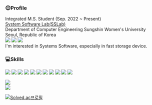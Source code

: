 ### 😊Profile
Integrated M.S. Student (Sep. 2022 ~ Present)<br>
[System Software Lab(SSLab)](https://sites.google.com/sungshin.ac.kr/ssl/home)<br>
Department of Computer Engineering Sungshin Women's University <br>
Seoul, Republic of Korea<br>
<a href="https://www.linkedin.com/in/seolryeong-an/" target="_blank"><img src="https://img.shields.io/badge/SeolryeongAn-%230A66C2?style=flat&logo=linkedin&logoColor=white"/></a>
<a href="https://sites.google.com/view/seolryeonan/" target="_blank"><img src="https://img.shields.io/badge/Profile-%234285F4?style=flat&logo=google&logoColor=white"/></a>
 <a href="mailto:220234009@sungshin.ac.kr"><img src="https://img.shields.io/badge/220234009@sungshin.ac.kr-%23EA4335?style=flat&logo=Gmail&logoColor=white"/></a><br>
I'm interested in Systems Software, especially in fast storage device.<br>

### 💻Skills
<a><img src="https://img.shields.io/badge/C-A8B9CC?style=flat&logo=c&logoColor=white"/></a>
<a><img src="https://img.shields.io/badge/C++-00599C?style=flat&logo=cplusplus&logoColor=white"/></a>
<a><img src="https://img.shields.io/badge/Python-3776AB?style=flat&logo=Python&logoColor=white"/></a>
<a><img src="https://img.shields.io/badge/Java-3776AB?style=flat&logo=Python&logoColor=white"/></a>
<a><img src="https://img.shields.io/badge/java-%23ED8B00.svg?style=flat&logo=openjdk&logoColor=white"/></a>
<a><img src="https://img.shields.io/badge/JavaScript-%23ED8B00.svg?style=flat&logo=JavaScript&logoColor=white"/></a>
<a><img src="https://img.shields.io/badge/Node.js-%23339933.svg?style=flat&logo=Node.js&logoColor=white"/></a>
<a><img src="https://img.shields.io/badge/PHP-%23777BB4.svg?style=flat&logo=PHP&logoColor=white"/></a>
<a><img src="https://img.shields.io/badge/MySQL-%234479A1.svg?style=flat&logo=MySQL&logoColor=white"/></a>
<a><img src="https://img.shields.io/badge/Linux-%23FCC624.svg?style=flat&logo=Linux&logoColor=white"/></a>
<a><img src="https://img.shields.io/badge/Docker-%232496ED.svg?style=flat&logo=Docker&logoColor=white"/></a>

<img src="https://github-readme-stats.vercel.app/api/top-langs/?username=seolryeong&layout=compact"><br>
<img src="https://github-readme-stats.vercel.app/api?username=seolryeong&show_icons=true">

[![Solved.ac프로필](http://mazassumnida.wtf/api/v2/generate_badge?boj=asr0904)](https://solved.ac/asr0904)
<!--
**seolryeong/seolryeong** is a ✨ _special_ ✨ repository because its `README.md` (this file) appears on your GitHub profile.

Here are some ideas to get you started:

- 🔭 I’m currently working on ...
- 🌱 I’m currently learning ...
- 👯 I’m looking to collaborate on ...
- 🤔 I’m looking for help with ...
- 💬 Ask me about ...
- 📫 How to reach me: ...
- 😄 Pronouns: ...
- ⚡ Fun fact: ...
-->
